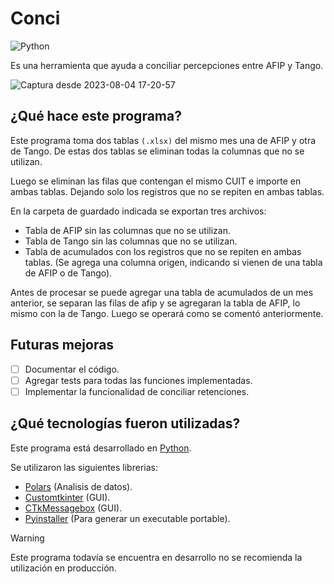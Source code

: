 # Conci 
![Python](https://img.shields.io/badge/python-3670A0?style=for-the-badge&logo=python&logoColor=ffdd54)

Es una herramienta que ayuda a conciliar percepciones entre AFIP y Tango.

![Captura desde 2023-08-04 17-20-57](https://github.com/claaj/conciliador-afip-tango/assets/102485147/ffdadb6b-7722-4586-af6a-2f727e27a5e0)

## ¿Qué hace este programa?
Este programa toma dos tablas `(.xlsx)` del mismo mes una de AFIP y otra de Tango.
De estas dos tablas se eliminan todas la columnas que no se utilizan.

Luego se eliminan las filas que contengan el mismo CUIT e importe en ambas tablas.
Dejando solo los registros que no se repiten en ambas tablas.

En la carpeta de guardado indicada se exportan tres archivos:
- Tabla de AFIP sin las columnas que no se utilizan.
- Tabla de Tango sin las columnas que no se utilizan.
- Tabla de acumulados con los registros que no se repiten en ambas tablas. (Se agrega una columna origen, indicando si vienen de una tabla de AFIP o de Tango).

Antes de procesar se puede agregar una tabla de acumulados de un mes anterior, se separan las filas de afip y se agregaran la tabla de AFIP, lo mismo con la de Tango.
Luego se operará como se comentó anteriormente.

## Futuras mejoras
- [ ] Documentar el código.
- [ ] Agregar tests para todas las funciones implementadas.
- [ ] Implementar la funcionalidad de conciliar retenciones.

## ¿Qué tecnologías fueron utilizadas?
Este programa está desarrollado en [Python](https://www.python.org/).

Se utilizaron las siguientes librerias:
- [Polars](https://www.pola.rs/) (Analisis de datos).
- [Customtkinter](https://github.com/TomSchimansky/CustomTkinter) (GUI).
- [CTkMessagebox](https://github.com/Akascape/CTkMessagebox) (GUI).
- [Pyinstaller](https://pyinstaller.org/) (Para generar un executable portable).

> [!WARNING]
> Este programa todavía se encuentra en desarrollo no se recomienda la utilización en producción.
